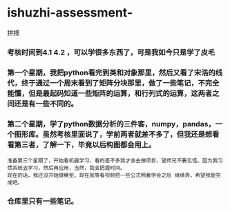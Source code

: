 # ishuzhi-assessment-
拼搏
   ### 考核时间到4.1 4.2 ，可以学很多东西了，可是我如今只是学了皮毛
   ### 第一个星期，我把python看完到类和对象那里，然后又看了宋浩的线代，终于通过一个周末看到了矩阵分块那里，做了一些笔记，不完全能懂，但是最起码知道一些矩阵的运算，和行列式的运算，这两者之间还是有一些不同的。
   ### 第二个星期，学了python数据分析的三件客，numpy，pandas，一个图形库。虽然考核里面说了，学前两者就差不多了，但我还是想看看第三者，了解一下，毕竟以后构图都会用上。
    准备第三个星期了，开始看机器学习，看的差不多我才会去做项目，望师兄不要见怪。因为我习惯系统去学习，然后再应用，当然，我会把握时间。
    现在的话，我还没开始做模型，现在就等看视频把一些公式照着学会之后 继续弄，希望我能完成吧。
   ### 仓库里只有一些笔记。
